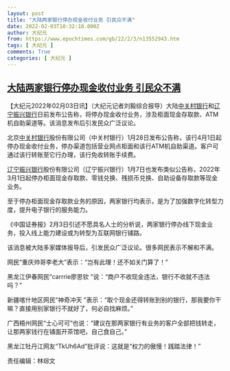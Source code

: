 ```yaml
---
layout: post
title: "大陆两家银行停办现金收付业务 引民众不满"
date: 2022-02-03T10:32:18.000Z
author: 大纪元
from: https://www.epochtimes.com/gb/22/2/3/n13552943.htm
tags: [ 大纪元 ]
comments: True
categories: [ 大纪元 ]
---
```

<!--1643884338000-->
[大陆两家银行停办现金收付业务 引民众不满](https://www.epochtimes.com/gb/22/2/3/n13552943.htm)
------

<div>
<p>【大纪元2022年02月03日讯】（大纪元记者刘毅综合报导）大陆<a href="https://www.epochtimes.com/gb/tag/%E4%B8%AD%E5%85%B3%E6%9D%91%E9%93%B6%E8%A1%8C.html">中关村银行</a>和<a href="https://www.epochtimes.com/gb/tag/%E8%BE%BD%E5%AE%81%E6%8C%AF%E5%85%B4%E9%93%B6%E8%A1%8C.html">辽宁振兴银行</a>日前发布公告称，将停办现金收付业务，涉及柜面现金存取款、ATM机自助渠道等。该消息发布后引发民众广泛议论。</p><p>北京<a href="https://www.epochtimes.com/gb/tag/%E4%B8%AD%E5%85%B3%E6%9D%91%E9%93%B6%E8%A1%8C.html">中关村银行</a>股份有限公司（中关村银行）1月28日发布公告称，该行4月1日起停办现金收付业务，停办渠道包括营业网点柜面和该行ATM机自助渠道。客户可通过该行转账至它行办理，该行免收转账手续费。</p><p><a href="https://www.epochtimes.com/gb/tag/%E8%BE%BD%E5%AE%81%E6%8C%AF%E5%85%B4%E9%93%B6%E8%A1%8C.html">辽宁振兴银行</a>股份有限公司（辽宁振兴银行）1月7日也发布类似公告称，2022年3月1日起停办柜面现金存取款、零钱兑换、残损币兑换、自助设备存取款等现金业务。</p><p>至于停办柜面现金存取款业务的原因，两家银行均表示，是为了加强数字化转型力度，提升电子银行的服务能力。</p><p>《中国证券报》2月3日引述不愿具名人士的分析说，两家银行停办线下现金业务，投入线上能力建设或为转型为互联网银行铺路。</p><p>该消息被大陆多家媒体报导后，引发民众广泛议论。很多网民表示不解和不满。</p><p>网民“重庆帅哥李老大”表示：“岂有此理！还不如关门算了！”</p><p>黑龙江伊春网民“carrrie廖思钦 ”说：“商户不收现金违法，银行不收就不违法吗？”</p><p>新疆喀什地区网民“神奇冲天 ”表示：“取个现金还得转账到别的银行，那我要你干嘛？直接用别家银行不就好了，何必自找麻烦。”</p><p>广西梧州网民“士心可可”也说：“建议在那两家银行有业务的客户全部把钱转走，让那两家钱行在铺面开茶馆吧，自己食自己。”</p><p class="username-1Vt8Lleq">黑龙江牡丹江网友“TkUh6Ad”批评说：这就是“权力的傲慢！践踏法律！”</p><p class="username-1Vt8Lleq">责任编辑：林琮文</p><div class="notranslate" style="all: initial;"></div>
</div>
